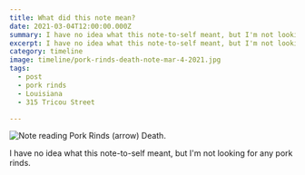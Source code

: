 ```yaml
---
title: What did this note mean?
date: 2021-03-04T12:00:00.000Z
summary: I have no idea what this note-to-self meant, but I'm not looking for any pork rinds.
excerpt: I have no idea what this note-to-self meant, but I'm not looking for any pork rinds.
category: timeline
image: timeline/pork-rinds-death-note-mar-4-2021.jpg
tags:
  - post
  - pork rinds
  - Louisiana
  - 315 Tricou Street

---
```


![Note reading Pork Rinds (arrow) Death.](/static/img/timeline/pork-rinds-death-note-mar-4-2021.jpg "Note reading Pork Rinds (arrow) Death.")

I have no idea what this note-to-self meant, but I'm not looking for any pork rinds.